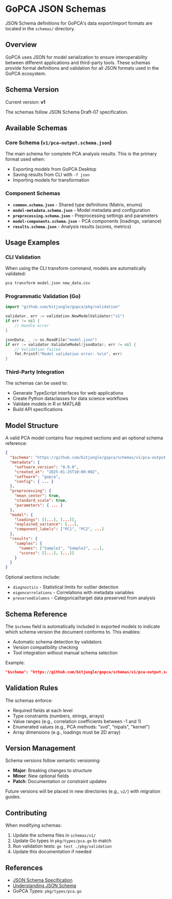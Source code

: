 # GoPCA JSON Schemas

JSON Schema definitions for GoPCA's data export/import formats are located in the `schemas/` directory.

## Overview

GoPCA uses JSON for model serialization to ensure interoperability between different applications and third-party tools. These schemas provide formal definitions and validation for all JSON formats used in the GoPCA ecosystem.

## Schema Version

Current version: **v1**

The schemas follow JSON Schema Draft-07 specification.

## Available Schemas

### Core Schema (`v1/pca-output.schema.json`)
The main schema for complete PCA analysis results. This is the primary format used when:
- Exporting models from GoPCA Desktop
- Saving results from CLI with `-f json`
- Importing models for transformation

### Component Schemas

- **`common.schema.json`** - Shared type definitions (Matrix, enums)
- **`model-metadata.schema.json`** - Model metadata and configuration
- **`preprocessing.schema.json`** - Preprocessing settings and parameters
- **`model-components.schema.json`** - PCA components (loadings, variance)
- **`results.schema.json`** - Analysis results (scores, metrics)

## Usage Examples

### CLI Validation
When using the CLI transform command, models are automatically validated:
```bash
pca transform model.json new_data.csv
```

### Programmatic Validation (Go)
```go
import "github.com/bitjungle/gopca/pkg/validation"

validator, err := validation.NewModelValidator("v1")
if err != nil {
    // Handle error
}

jsonData, _ := os.ReadFile("model.json")
if err := validator.ValidateModel(jsonData); err != nil {
    // Validation failed
    fmt.Printf("Model validation error: %v\n", err)
}
```

### Third-Party Integration
The schemas can be used to:
- Generate TypeScript interfaces for web applications
- Create Python dataclasses for data science workflows
- Validate models in R or MATLAB
- Build API specifications

## Model Structure

A valid PCA model contains four required sections and an optional schema reference:

```json
{
  "$schema": "https://github.com/bitjungle/gopca/schemas/v1/pca-output.schema.json",
  "metadata": {
    "software_version": "0.9.0",
    "created_at": "2025-01-25T10:00:00Z",
    "software": "gopca",
    "config": { ... }
  },
  "preprocessing": {
    "mean_center": true,
    "standard_scale": true,
    "parameters": { ... }
  },
  "model": {
    "loadings": [[...], [...]],
    "explained_variance": [...],
    "component_labels": ["PC1", "PC2", ...]
  },
  "results": {
    "samples": {
      "names": ["Sample1", "Sample2", ...],
      "scores": [[...], [...]]
    }
  }
}
```

Optional sections include:
- `diagnostics` - Statistical limits for outlier detection
- `eigencorrelations` - Correlations with metadata variables
- `preservedColumns` - Categorical/target data preserved from analysis

## Schema Reference

The `$schema` field is automatically included in exported models to indicate which schema version the document conforms to. This enables:
- Automatic schema detection by validators
- Version compatibility checking
- Tool integration without manual schema selection

Example:
```json
"$schema": "https://github.com/bitjungle/gopca/schemas/v1/pca-output.schema.json"
```

## Validation Rules

The schemas enforce:
- Required fields at each level
- Type constraints (numbers, strings, arrays)
- Value ranges (e.g., correlation coefficients between -1 and 1)
- Enumerated values (e.g., PCA methods: "svd", "nipals", "kernel")
- Array dimensions (e.g., loadings must be 2D array)

## Version Management

Schema versions follow semantic versioning:
- **Major**: Breaking changes to structure
- **Minor**: New optional fields
- **Patch**: Documentation or constraint updates

Future versions will be placed in new directories (e.g., `v2/`) with migration guides.

## Contributing

When modifying schemas:
1. Update the schema files in `schemas/v1/`
2. Update Go types in `pkg/types/pca.go` to match
3. Run validation tests: `go test ./pkg/validation`
4. Update this documentation if needed

## References

- [JSON Schema Specification](https://json-schema.org/draft/2020-12/json-schema-core.html)
- [Understanding JSON Schema](https://json-schema.org/understanding-json-schema/)
- GoPCA Types: `pkg/types/pca.go`